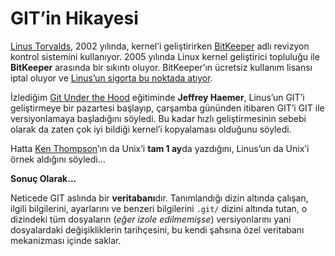 # GIT’in Hikayesi

[Linus Torvalds][0], 2002 yılında, kernel’i geliştirirken [BitKeeper][1] adlı
revizyon kontrol sistemini kullanıyor. 2005 yılında Linux kernel geliştirici
topluluğu ile **BitKeeper** arasında bir sıkıntı oluyor. BitKeeper’ın ücretsiz
kullanım lisansı iptal oluyor ve [Linus’un sigorta bu noktada atıyor][2].

İzlediğim [Git Under the Hood][3] eğitiminde **Jeffrey Haemer**, Linus’un
GIT’i geliştirmeye bir pazartesi başlayıp, çarşamba gününden itibaren GIT’i
GIT ile versiyonlamaya başladığını söyledi. Bu kadar hızlı geliştirmesinin
sebebi olarak da zaten çok iyi bildiği kernel’i kopyalaması olduğunu söyledi.

Hatta [Ken Thompson][4]’ın da Unix’i **tam 1 ay**da yazdığını, Linus’un da
Unix’i örnek aldığını söyledi...

**Sonuç Olarak...**

Neticede GIT aslında bir **veritabanı**dır. Tanımlandığı dizin altında
çalışan, ilgili bilgilerini, ayarlarını ve benzeri bilgilerini `.git/` dizini
altında tutan, o dizindeki tüm dosyaların (*eğer izole edilmemişse*)
versiyonlarını yani dosyalardaki değişikliklerin tarihçesini, bu kendi şahsına
özel veritabanı mekanizması içinde saklar.

[0]: https://en.wikipedia.org/wiki/Linus_Torvalds
[1]: http://www.bitkeeper.com/
[2]: https://git-scm.com/book/en/v2/Getting-Started-A-Short-History-of-Git
[3]: https://www.safaribooksonline.com/library/view/git-under-the/9780134133928/
[4]: https://en.wikipedia.org/wiki/Ken_Thompson
